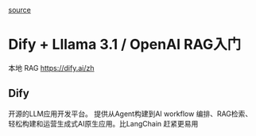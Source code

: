 [source](https://www.bilibili.com/video/BV1P4421S7sh/?spm_id_from=333.999.0.0&vd_source=3d50341f547faf8df242a214b04f2d86)

# Dify + Lllama 3.1 / OpenAI  RAG入门
本地 RAG https://dify.ai/zh
## Dify

开源的LLM应用开发平台。
提供从Agent构建到AI workflow 编排、RAG检索、轻松构建和运营生成式AI原生应用。比LangChain 赶紧更易用

